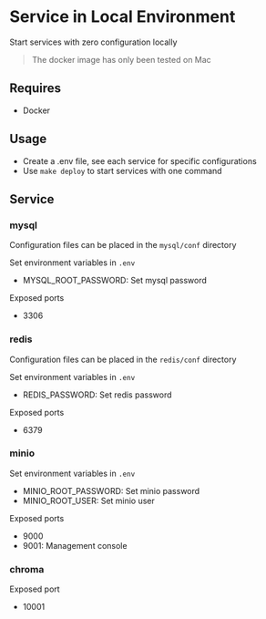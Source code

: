 # Service in Local Environment

Start services with zero configuration locally

> The docker image has only been tested on Mac

## Requires

- Docker

## Usage

- Create a .env file, see each service for specific configurations
- Use `make deploy` to start services with one command

## Service

### mysql

Configuration files can be placed in the `mysql/conf` directory

Set environment variables in `.env`

- MYSQL_ROOT_PASSWORD: Set mysql password

Exposed ports

- 3306

### redis

Configuration files can be placed in the `redis/conf` directory

Set environment variables in `.env`

- REDIS_PASSWORD: Set redis password

Exposed ports

- 6379

### minio

Set environment variables in `.env`

- MINIO_ROOT_PASSWORD: Set minio password
- MINIO_ROOT_USER: Set minio user

Exposed ports

- 9000
- 9001: Management console

### chroma

Exposed port

- 10001
